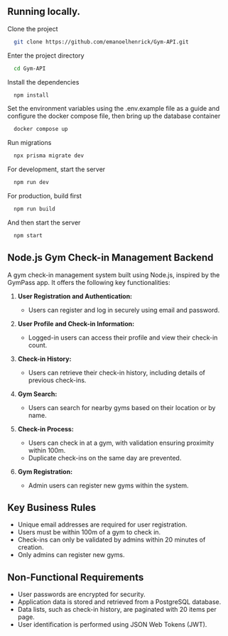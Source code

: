 ## Running locally.

Clone the project

```bash
  git clone https://github.com/emanoelhenrick/Gym-API.git
```

Enter the project directory

```bash
  cd Gym-API
```

Install the dependencies

```bash
  npm install
```

Set the environment variables using the .env.example file as a guide and configure the docker compose file, then bring up the database container

```bash
  docker compose up
```

Run migrations

```bash
  npx prisma migrate dev
```

For development, start the server

```bash
  npm run dev
```

For production, build first

```bash
  npm run build
```

And then start the server

```bash
  npm start
```

## Node.js Gym Check-in Management Backend

A gym check-in management system built using Node.js, inspired by the GymPass app.
It offers the following key functionalities:

1. **User Registration and Authentication:**
   - Users can register and log in securely using email and password.

2. **User Profile and Check-in Information:**
   - Logged-in users can access their profile and view their check-in count.

3. **Check-in History:**
   - Users can retrieve their check-in history, including details of previous check-ins.

4. **Gym Search:**
   - Users can search for nearby gyms based on their location or by name.

5. **Check-in Process:**
   - Users can check in at a gym, with validation ensuring proximity within 100m.
   - Duplicate check-ins on the same day are prevented.

6. **Gym Registration:**
   - Admin users can register new gyms within the system.

## Key Business Rules

- Unique email addresses are required for user registration.
- Users must be within 100m of a gym to check in.
- Check-ins can only be validated by admins within 20 minutes of creation.
- Only admins can register new gyms.

## Non-Functional Requirements

- User passwords are encrypted for security.
- Application data is stored and retrieved from a PostgreSQL database.
- Data lists, such as check-in history, are paginated with 20 items per page.
- User identification is performed using JSON Web Tokens (JWT).
